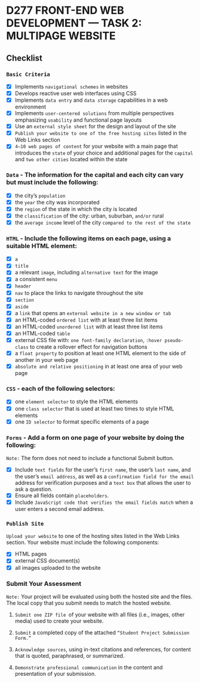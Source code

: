# D277 FRONT-END WEB DEVELOPMENT — TASK 2: MULTIPAGE WEBSITE

## Checklist

### `Basic Criteria`

- [x] Implements `navigational schemes` in websites
- [x] Develops reactive user web interfaces using CSS
- [x] Implements `data entry` and `data storage` capabilities in a web environment
- [x] Implements `user-centered solutions` from multiple perspectives emphasizing `usability` and functional page layouts
- [x] Use an `external style sheet` for the design and layout of the site
- [x] `Publish your website to one of the free hosting sites` listed in the Web Links section
- [x] `4–10 web pages of content` for your website with a main page that introduces the `state` of your choice and additional pages for the `capital` and `two other cities` located within the state

### `Data` - The information for the capital and each city can vary but must include the following:

- [x] the city’s `population` 
- [x] the `year` the city was incorporated
- [x] the `region` of the state in which the city is located
- [x] the `classification` of the city: urban, suburban, `and/or` rural
- [x] the `average income` level of the city `compared to the rest of the state`

### `HTML` - Include the following items on each page, using a suitable HTML element:

- [x] `a`
- [x] `title`
- [x] a relevant `image`, including `alternative text` for the image
- [x] a consistent `menu` 
- [x] `header`
- [x] `nav` to place the links to navigate throughout the site
- [x] `section`
- [x] `aside`
- [x] a `link` that opens an `external website in a new window or tab` 
- [x] an HTML-coded `ordered list` with at least three list items
- [x] an HTML-coded `unordered list` with at least three list items
- [x] an HTML-coded `table` 
- [x] external CSS file with: `one font-family declaration`, `:hover pseudo-class` to create a rollover effect for navigation buttons
- [x] a `float property` to position at least one HTML element to the side of another in your web page
- [x] `absolute and relative positioning` in at least one area of your web page

### `CSS` - each of the following selectors:

- [x] one `element selector` to style the HTML elements 
- [x] one `class selector` that is used at least two times to style HTML elements 
- [x] one `ID selector` to format specific elements of a page 

### `Forms` - Add a form on one page of your website by doing the following: 

`Note:` The form does not need to include a functional Submit button. 

- [x] Include `text fields` for the user’s `first name`, the user’s `last name`, and the user’s `email address`, as well as a `confirmation field for the email` address for verification purposes and a `text box` that allows the user to ask a question. 
- [x] Ensure all fields contain `placeholders`.
- [x] Include `JavaScript code that verifies the email fields match` when a user enters a second email address.

### `Publish Site`

`Upload your website` to one of the hosting sites listed in the Web Links section. Your website must include the following components:

- [x] HTML pages
- [x] external CSS document(s)
- [x] all images uploaded to the website

### Submit Your Assessment

`Note:` Your project will be evaluated using both the hosted site and the files. The local copy that you submit needs to match the hosted website.

1. `Submit one ZIP file `of your website with all files (i.e., images, other media) used to create your website.

2. `Submit` a completed copy of the attached `“Student Project Submission Form.”`

3. `Acknowledge sources`, using in-text citations and references, for content that is quoted, paraphrased, or summarized.

4. `Demonstrate professional communication` in the content and presentation of your submission.
